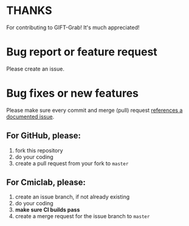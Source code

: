 # THANKS

For contributing to GIFT-Grab!
It's much appreciated!


# Bug report or feature request

Please create an issue.


# Bug fixes or new features

Please make sure every commit and merge (pull) request [references a documented issue]().


## For GitHub, please:
1. fork this repository
2. do your coding
3. create a pull request from your fork to `master`


## For Cmiclab, please:
1. create an issue branch, if not already existing
2. do your coding
3. **make sure CI builds pass**
3. create a merge request for the issue branch to `master`
